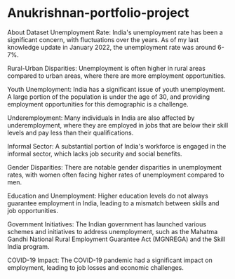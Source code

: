 # Anukrishnan-portfolio-project
About Dataset
Unemployment Rate: India's unemployment rate has been a significant concern, with fluctuations over the years. As of my last knowledge update in January 2022, the unemployment rate was around 6-7%.

Rural-Urban Disparities: Unemployment is often higher in rural areas compared to urban areas, where there are more employment opportunities.

Youth Unemployment: India has a significant issue of youth unemployment. A large portion of the population is under the age of 30, and providing employment opportunities for this demographic is a challenge.

Underemployment: Many individuals in India are also affected by underemployment, where they are employed in jobs that are below their skill levels and pay less than their qualifications.

Informal Sector: A substantial portion of India's workforce is engaged in the informal sector, which lacks job security and social benefits.

Gender Disparities: There are notable gender disparities in unemployment rates, with women often facing higher rates of unemployment compared to men.

Education and Unemployment: Higher education levels do not always guarantee employment in India, leading to a mismatch between skills and job opportunities.

Government Initiatives: The Indian government has launched various schemes and initiatives to address unemployment, such as the Mahatma Gandhi National Rural Employment Guarantee Act (MGNREGA) and the Skill India program.

COVID-19 Impact: The COVID-19 pandemic had a significant impact on employment, leading to job losses and economic challenges.

